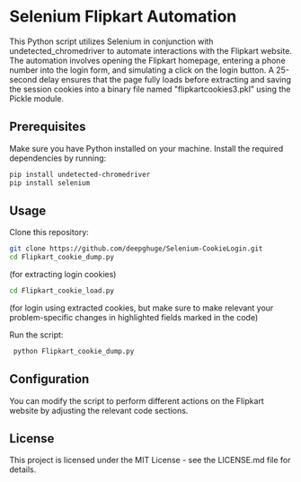 # Selenium Flipkart Automation

This Python script utilizes Selenium in conjunction with undetected_chromedriver to automate interactions with the Flipkart website. The automation involves opening the Flipkart homepage, entering a phone number into the login form, and simulating a click on the login button. A 25-second delay ensures that the page fully loads before extracting and saving the session cookies into a binary file named "flipkartcookies3.pkl" using the Pickle module.

## Prerequisites

Make sure you have Python installed on your machine. Install the required dependencies by running:

```bash
pip install undetected-chromedriver
pip install selenium
```

## Usage
Clone this repository: 
```bash
git clone https://github.com/deepghuge/Selenium-CookieLogin.git
cd Flipkart_cookie_dump.py
```
(for extracting login cookies)
```bash
cd Flipkart_cookie_load.py
```
(for login using extracted cookies, but make sure to make relevant your problem-specific changes in highlighted fields marked in the code)

 Run the script:
```bash
 python Flipkart_cookie_dump.py
```
 ## Configuration
 You can modify the script to perform different actions on the Flipkart website by adjusting the relevant code sections.


 ## License
 This project is licensed under the MIT License - see the LICENSE.md file for details.
